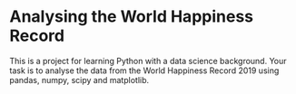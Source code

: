 Analysing the World Happiness Record
====================================

This is a project for learning Python with a data science background.
Your task is to analyse the data from the World Happiness Record 2019
using pandas, numpy, scipy and matplotlib.
